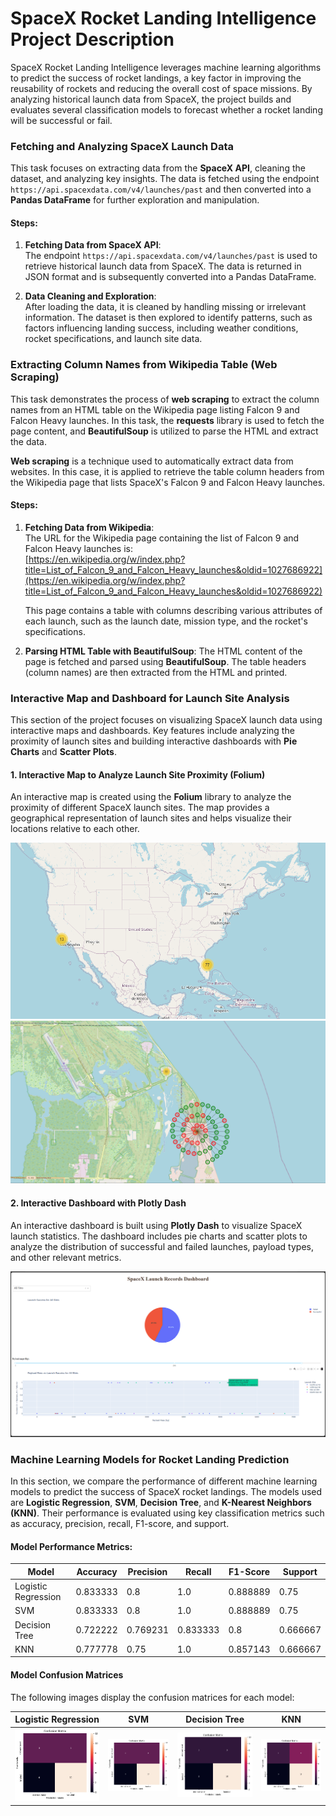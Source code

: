 # SpaceX Rocket Landing Intelligence Project Description

SpaceX Rocket Landing Intelligence leverages machine learning algorithms to predict the success of rocket landings, a key factor in improving the reusability of rockets and reducing the overall cost of space missions. By analyzing historical launch data from SpaceX, the project builds and evaluates several classification models to forecast whether a rocket landing will be successful or fail.


### Fetching and Analyzing SpaceX Launch Data

This task focuses on extracting data from the **SpaceX API**, cleaning the dataset, and analyzing key insights. The data is fetched using the endpoint `https://api.spacexdata.com/v4/launches/past` and then converted into a **Pandas DataFrame** for further exploration and manipulation.

#### Steps:
1. **Fetching Data from SpaceX API**:  
   The endpoint `https://api.spacexdata.com/v4/launches/past` is used to retrieve historical launch data from SpaceX. The data is returned in JSON format and is subsequently converted into a Pandas DataFrame.

2. **Data Cleaning and Exploration**:  
   After loading the data, it is cleaned by handling missing or irrelevant information. The dataset is then explored to identify patterns, such as factors influencing landing success, including weather conditions, rocket specifications, and launch site data.

### Extracting Column Names from Wikipedia Table (Web Scraping)

This task demonstrates the process of **web scraping** to extract the column names from an HTML table on the Wikipedia page listing Falcon 9 and Falcon Heavy launches. In this task, the **requests** library is used to fetch the page content, and **BeautifulSoup** is utilized to parse the HTML and extract the data.

**Web scraping** is a technique used to automatically extract data from websites. In this case, it is applied to retrieve the table column headers from the Wikipedia page that lists SpaceX's Falcon 9 and Falcon Heavy launches.

#### Steps:
1. **Fetching Data from Wikipedia**:  
   The URL for the Wikipedia page containing the list of Falcon 9 and Falcon Heavy launches is:  
   [https://en.wikipedia.org/w/index.php?title=List_of_Falcon_9_and_Falcon_Heavy_launches&oldid=1027686922](https://en.wikipedia.org/w/index.php?title=List_of_Falcon_9_and_Falcon_Heavy_launches&oldid=1027686922)  

   This page contains a table with columns describing various attributes of each launch, such as the launch date, mission type, and the rocket's specifications.

2. **Parsing HTML Table with BeautifulSoup**:
   The HTML content of the page is fetched and parsed using **BeautifulSoup**. The table headers (column names) are then extracted from the HTML and printed.

### Interactive Map and Dashboard for Launch Site Analysis

This section of the project focuses on visualizing SpaceX launch data using interactive maps and dashboards. Key features include analyzing the proximity of launch sites and building interactive dashboards with **Pie Charts** and **Scatter Plots**.

#### 1. **Interactive Map to Analyze Launch Site Proximity (Folium)**

An interactive map is created using the **Folium** library to analyze the proximity of different SpaceX launch sites. The map provides a geographical representation of launch sites and helps visualize their locations relative to each other.

![Launch Site Proximity](images/launch_sites.png)
![Launch Success and Failure](images/succuess_and_failed.png)

#### 2. **Interactive Dashboard with Plotly Dash**

An interactive dashboard is built using **Plotly Dash** to visualize SpaceX launch statistics. The dashboard includes pie charts and scatter plots to analyze the distribution of successful and failed launches, payload types, and other relevant metrics.

![Web Dashboard](images/web_dash_board.png)

### Machine Learning Models for Rocket Landing Prediction

In this section, we compare the performance of different machine learning models to predict the success of SpaceX rocket landings. The models used are **Logistic Regression**, **SVM**, **Decision Tree**, and **K-Nearest Neighbors (KNN)**. Their performance is evaluated using key classification metrics such as accuracy, precision, recall, F1-score, and support.

#### Model Performance Metrics:

| Model            | Accuracy | Precision | Recall | F1-Score | Support |
|------------------|----------|-----------|--------|----------|---------|
| Logistic Regression | 0.833333 | 0.8       | 1.0    | 0.888889 | 0.75    |
| SVM               | 0.833333 | 0.8       | 1.0    | 0.888889 | 0.75    |
| Decision Tree     | 0.722222 | 0.769231  | 0.833333 | 0.8    | 0.666667 |
| KNN               | 0.777778 | 0.75      | 1.0    | 0.857143 | 0.666667 |

#### Model Confusion Matrices

The following images display the confusion matrices for each model:

| Logistic Regression | SVM | Decision Tree | KNN |
|---------------------|-----|---------------|-----|
| ![Logistic Regression Confusion Matrix](images/cm_logistic_regression.png) | ![SVM Confusion Matrix](images/cm_svm.png) | ![Decision Tree Confusion Matrix](images/cm_decision_tree.png) | ![KNN Confusion Matrix](images/cm_knn.png) |




   

